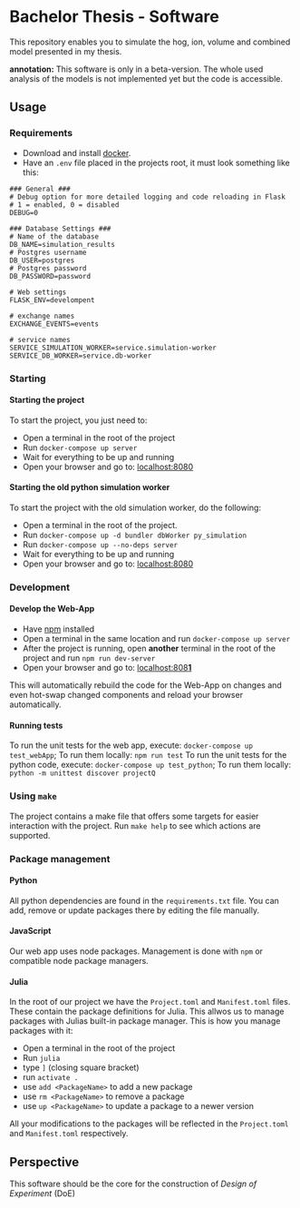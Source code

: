# Bachelor Thesis - Software
This repository enables you to simulate the hog, ion, volume and combined model presented in my thesis.

**annotation:** This software is only in a beta-version. The whole used analysis of the models is not implemented yet
but the code is accessible.

## Usage

### Requirements
- Download and install [docker](https://hub.docker.com/search/?type=edition&offering=community).
- Have an `.env` file placed in the projects root, it must look something like this:
```
### General ###
# Debug option for more detailed logging and code reloading in Flask
# 1 = enabled, 0 = disabled
DEBUG=0

### Database Settings ###
# Name of the database
DB_NAME=simulation_results
# Postgres username
DB_USER=postgres
# Postgres password
DB_PASSWORD=password

# Web settings
FLASK_ENV=develompent

# exchange names
EXCHANGE_EVENTS=events

# service names
SERVICE_SIMULATION_WORKER=service.simulation-worker
SERVICE_DB_WORKER=service.db-worker

```
### Starting

#### Starting the project
To start the project, you just need to:

- Open a terminal in the root of the project
- Run `docker-compose up server`
- Wait for everything to be up and running
- Open your browser and go to: [localhost:8080](http://localhost:8080/)

#### Starting the old python simulation worker
To start the project with the old simulation worker, do the following:

- Open a terminal in the root of the project.
- Run `docker-compose up -d bundler dbWorker py_simulation`
- Run `docker-compose up --no-deps server`
- Wait for everything to be up and running
- Open your browser and go to: [localhost:8080](http://localhost:8080/)

### Development

#### Develop the Web-App
- Have [npm](https://www.npmjs.com/get-npm) installed
- Open a terminal in the same location and run `docker-compose up server`
- After the project is running, open **another** terminal in the root of the project and run `npm run dev-server`
- Open your browser and go to: [localhost:808**1**](http://localhost:8081/)

This will automatically rebuild the code for the Web-App on changes and even hot-swap changed components and reload your browser automatically.

#### Running tests
To run the unit tests for the web app, execute: `docker-compose up test_webApp`; To run them locally: `npm run test`
To run the unit tests for the python code, execute: `docker-compose up test_python`; To run them locally: `python -m unittest discover projectQ`

### Using `make`
The project contains a make file that offers some targets for easier interaction with the project. Run `make help` to see which actions are supported.

### Package management

#### Python
All python dependencies are found in the `requirements.txt` file. You can add, remove or update packages there by editing the file manually.

#### JavaScript
Our web app uses node packages. Management is done with `npm` or compatible node package managers.

#### Julia
In the root of our project we have the `Project.toml` and `Manifest.toml` files. These contain the package definitions for Julia. This allwos us to manage packages with Julias built-in package manager. This is how you manage packages with it:

- Open a terminal in the root of the project
- Run `julia`
- type `]` (closing square bracket)
- run `activate .`
- use `add <PackageName>` to add a new package
- use `rm <PackageName>` to remove a package
- use `up <PackageName>` to update a package to a newer version

All your modifications to the packages will be reflected in the `Project.toml` and `Manifest.toml` respectively.

## Perspective
This software should be the core for the construction of *Design of Experiment* (DoE)

